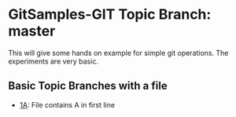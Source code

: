 # GitSamples-GIT Topic Branch: master
This will give some hands on example for simple git operations. 
The experiments are very basic.

## Basic Topic Branches with a file
* [1A](../../tree/1A): File contains A in first line